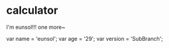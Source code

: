 # calculator
I'm eunsol!!! one more~

var name = 'eunsol';
var age = '29';
var version = 'SubBranch';